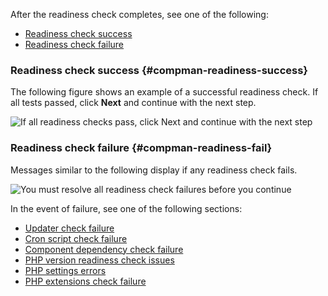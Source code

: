 After the readiness check completes, see one of the following:

*	[Readiness check success](#compman-readiness-success)
*	[Readiness check failure](#compman-readiness-fail)

### Readiness check success {#compman-readiness-success}

The following figure shows an example of a successful readiness check. If all tests passed, click **Next** and continue with the next step.

![If all readiness checks pass, click Next and continue with the next step]({{site.baseurl}}/static/images/extensman_readiness-success.png)

### Readiness check failure {#compman-readiness-fail}

Messages similar to the following display if any readiness check fails.

![You must resolve all readiness check failures before you continue]({{site.baseurl}}/static/images/cman_readiness-fail-ex.png)

In the event of failure, see one of the following sections:

*	[Updater check failure]({{page.baseurl}}/comp-mgr/trouble/cman/updater.html)
*	[Cron script check failure]({{page.baseurl}}/comp-mgr/trouble/cman/cron.html)
*	[Component dependency check failure]({{page.baseurl}}/comp-mgr/trouble/cman/component-depend.html)
*	[PHP version readiness check issues]({{page.baseurl}}/comp-mgr/trouble/cman/php-version.html)
*	[PHP settings errors]({{page.baseurl}}/install-gde/trouble/php/tshoot_php-set.html)
*	[PHP extensions check failure]({{page.baseurl}}/install-gde/system-requirements.html)
